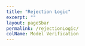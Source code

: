 ```yaml
---
title: "Rejection Logic"
excerpt: ""
layout: pageSbar
permalink: /rejectionLogic/
colName: Model Verification
---
```


